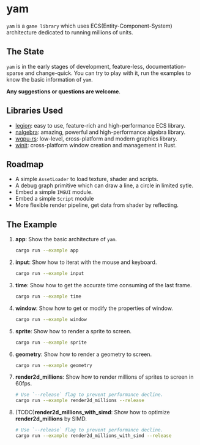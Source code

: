 # yam

`yam` is a `game library` which uses ECS(Entity-Component-System) architecture dedicated to running millions of units.

## The State

`yam` is in the early stages of development, feature-less, documentation-sparse and change-quick. You can try to play with it, run the examples to know the basic information of `yam`.

**Any suggestions or questions are welcome**.

## Libraries Used

* [legion](https://github.com/amethyst/legion): easy to use, feature-rich and high-performance ECS library.
* [nalgebra](https://github.com/dimforge/nalgebra): amazing, powerful and high-performance algebra library.
* [wgpu-rs](https://github.com/gfx-rs/wgpu-rs): low-level, cross-platform and modern graphics library.
* [winit](https://github.com/rust-windowing/winit): cross-platform window creation and management in Rust.

## Roadmap

* A simple `AssetLoader` to load texture, shader and scripts.
* A debug graph primitive which can draw a line, a circle in limited sytle.
* Embed a simple `IMGUI` module.
* Embed a simple `Script` module
* More flexible render pipeline, get data from shader by reflecting.

## The Example

1. **app**: Show the basic architecture of `yam`.

    ```bash
    cargo run --example app
    ```

2. **input**: Show how to iterat with the mouse and keyboard.

    ```bash
    cargo run --example input
    ```

3. **time**: Show how to get the accurate time consuming of the last frame.

    ```bash
    cargo run --example time
    ```

4. **window**: Show how to get or modify the properties of window.

    ```bash
    cargo run --example window
    ```

5. **sprite**: Show how to render a sprite to screen.

    ```bash
    cargo run --example sprite
    ```

6. **geometry**: Show how to render a geometry to screen.

    ```bash
    cargo run --example geometry
    ```

7. **render2d_millions**: Show how to render millions of sprites to screen in 60fps.

    ```bash
    # Use `--release` flag to prevent performance decline.
    cargo run --example render2d_millions --release
    ```

8. (TODO)**render2d_millions_with_simd**: Show how to optimize **render2d_millions** by SIMD.

    ```bash
    # Use `--release` flag to prevent performance decline.
    cargo run --example render2d_millions_with_simd --release
    ```
